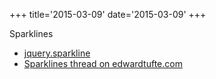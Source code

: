 +++
title='2015-03-09'
date='2015-03-09'
+++

Sparklines

 * [jquery.sparkline](http://omnipotent.net/jquery.sparkline/#s-about)
 * [Sparklines thread on edwardtufte.com](http://www.edwardtufte.com/bboard/q-and-a-fetch-msg?msg_id=0001OR)
